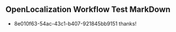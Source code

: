 ## OpenLocalization Workflow Test MarkDown
* 8e010f63-54ac-43c1-b407-921845bb9151 thanks!

<!--HONumber=Jul16_HO3-->


